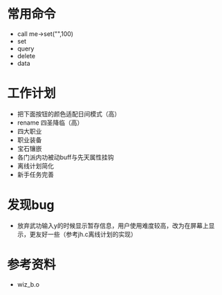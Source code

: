 # 常用命令
- call me->set("",100)
- set
- query
- delete
- data <id>

# 工作计划
- 把下面按钮的颜色适配日间模式（高）
- rename 四圣降临（高）
- 四大职业
- 职业装备
- 宝石镶嵌
- 各门派内功被动buff与先天属性挂钩
- 离线计划简化
- 新手任务完善

# 发现bug
- 放弃武功输入y的时候显示暂存信息，用户使用难度较高，改为在屏幕上显示，更友好一些（参考jh.c离线计划的实现）

# 参考资料
- wiz_b.o
